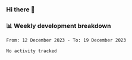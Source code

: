 ### Hi there 👋

### 📊 Weekly development breakdown
<!--START_SECTION:waka-->

```txt
From: 12 December 2023 - To: 19 December 2023

No activity tracked
```

<!--END_SECTION:waka-->
